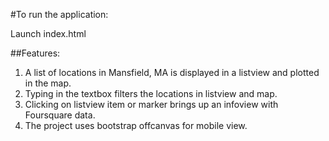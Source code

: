 #To run the application:

Launch index.html

##Features:

1. A list of locations in Mansfield, MA is displayed in a listview and plotted in the map.
2. Typing in the textbox filters the locations in listview and map.
3. Clicking on listview item or marker brings up an infoview with Foursquare data.
4. The project uses bootstrap offcanvas for mobile view.
